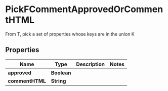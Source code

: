 

# PickFCommentApprovedOrCommentHTML

From T, pick a set of properties whose keys are in the union K

## Properties

| Name | Type | Description | Notes |
|------------ | ------------- | ------------- | -------------|
|**approved** | **Boolean** |  |  |
|**commentHTML** | **String** |  |  |




